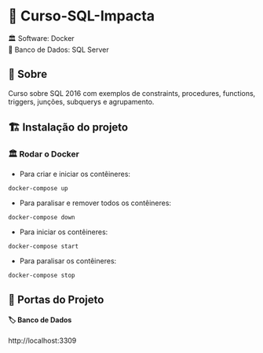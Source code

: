 # :bookmark: Curso-SQL-Impacta

:classical_building: Software: Docker
<br> :luggage: Banco de Dados: SQL Server

## :dart: Sobre

Curso sobre SQL 2016 com exemplos de constraints, procedures, functions, triggers, junções, subquerys e agrupamento.

## :building_construction: Instalação do projeto

### :classical_building: Rodar o Docker

- Para criar e iniciar os contêineres:

```
docker-compose up
```

- Para paralisar e remover todos os contêineres:

```
docker-compose down
```

- Para iniciar os contêineres:

```
docker-compose start
```

- Para paralisar os contêineres:

```
docker-compose stop
```

## :door: Portas do Projeto

#### :label: Banco de Dados

http://localhost:3309
